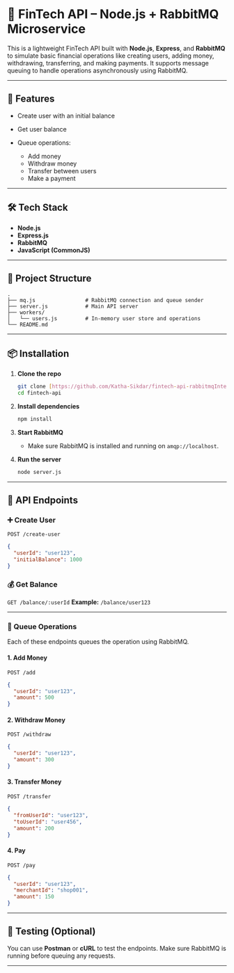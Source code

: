 
# 🏦 FinTech API – Node.js + RabbitMQ Microservice

This is a lightweight FinTech API built with **Node.js**, **Express**, and **RabbitMQ** to simulate basic financial operations like creating users, adding money, withdrawing, transferring, and making payments. It supports message queuing to handle operations asynchronously using RabbitMQ.

---

## 🚀 Features

* Create user with an initial balance
* Get user balance
* Queue operations:

  * Add money
  * Withdraw money
  * Transfer between users
  * Make a payment

---

## 🛠️ Tech Stack

* **Node.js**
* **Express.js**
* **RabbitMQ**
* **JavaScript (CommonJS)**

---

## 📁 Project Structure

```
.
├── mq.js                # RabbitMQ connection and queue sender
├── server.js            # Main API server
├── workers/
│   └── users.js         # In-memory user store and operations
└── README.md
```

---

## 📦 Installation

1. **Clone the repo**

   ```bash
   git clone [https://github.com/Katha-Sikdar/fintech-api-rabbitmqIntegrated.git]
   cd fintech-api
   ```

2. **Install dependencies**

   ```bash
   npm install
   ```

3. **Start RabbitMQ**

   * Make sure RabbitMQ is installed and running on `amqp://localhost`.

4. **Run the server**

   ```bash
   node server.js
   ```

---

## 🔗 API Endpoints

### ➕ Create User

`POST /create-user`

```json
{
  "userId": "user123",
  "initialBalance": 1000
}
```

### 💰 Get Balance

`GET /balance/:userId`
**Example:** `/balance/user123`

---

### 💸 Queue Operations

Each of these endpoints queues the operation using RabbitMQ.

#### 1. Add Money

`POST /add`

```json
{
  "userId": "user123",
  "amount": 500
}
```

#### 2. Withdraw Money

`POST /withdraw`

```json
{
  "userId": "user123",
  "amount": 300
}
```

#### 3. Transfer Money

`POST /transfer`

```json
{
  "fromUserId": "user123",
  "toUserId": "user456",
  "amount": 200
}
```

#### 4. Pay

`POST /pay`

```json
{
  "userId": "user123",
  "merchantId": "shop001",
  "amount": 150
}
```

---

## 🧪 Testing (Optional)

You can use **Postman** or **cURL** to test the endpoints.
Make sure RabbitMQ is running before queuing any requests.

---


